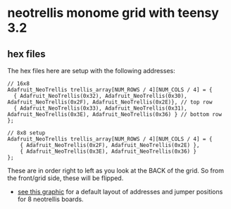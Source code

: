# neotrellis monome grid with teensy 3.2

## hex files

The hex files here are setup with the following addresses:

```
// 16x8 
Adafruit_NeoTrellis trellis_array[NUM_ROWS / 4][NUM_COLS / 4] = {
  { Adafruit_NeoTrellis(0x32), Adafruit_NeoTrellis(0x30), Adafruit_NeoTrellis(0x2F), Adafruit_NeoTrellis(0x2E)}, // top row
  { Adafruit_NeoTrellis(0x33), Adafruit_NeoTrellis(0x31), Adafruit_NeoTrellis(0x3E), Adafruit_NeoTrellis(0x36) } // bottom row
};
```

```
// 8x8 setup
Adafruit_NeoTrellis trellis_array[NUM_ROWS / 4][NUM_COLS / 4] = {
	{ Adafruit_NeoTrellis(0x2F), Adafruit_NeoTrellis(0x2E) },
	{ Adafruit_NeoTrellis(0x3E), Adafruit_NeoTrellis(0x36) }
};
```

These are in order right to left as you look at the BACK of the grid. So from the front/grid side, these will be flipped.

* [see this graphic](../neotrellis_addresses.jpg) for a default layout of addresses and jumper positions for 8 neotrellis boards.
